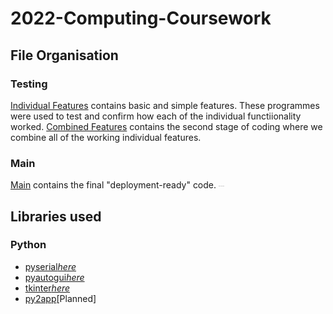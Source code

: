 # 2022-Computing-Coursework

## File Organisation
### Testing
[Individual Features](https://github.com/Shanjiith-Pranov/2022-Computing-Coursework/tree/main/Testing/Individual%20features) contains basic and simple features. These programmes were used to test and confirm how each of the individual functiionality worked. [Combined Features](https://github.com/Shanjiith-Pranov/2022-Computing-Coursework/tree/main/Testing/Conbined%20Features) contains the second stage of coding where we combine all of the working individual features.
### Main
[Main]() contains the final "deployment-ready" code. <sub><sup><sub><sup><sub><sup><sub><sup><sub><sup><sub><sup><sub><sup><sub><sup>_What else did you expect?_</sup></sub></sup></sub></sup></sub></sup></sub></sup></sub></sup></sub></sup></sub></sup></sub>

## Libraries used
### Python
- [pyserial](https://github.com/pyserial/pyserial)[_here_](https://github.com/Shanjiith-Pranov/2022-Computing-Coursework/search?l=Python&q=serial)
- [pyautogui](https://github.com/asweigart/pyautogui)[_here_](https://github.com/Shanjiith-Pranov/2022-Computing-Coursework/search?l=Python&q=pyautogui)
- [tkinter](https://docs.python.org/3/library/tk.html)[_here_](https://github.com/Shanjiith-Pranov/2022-Computing-Coursework/search?l=Python&q=tkinter)
- [py2app](https://github.com/ronaldoussoren/py2app)[Planned]
